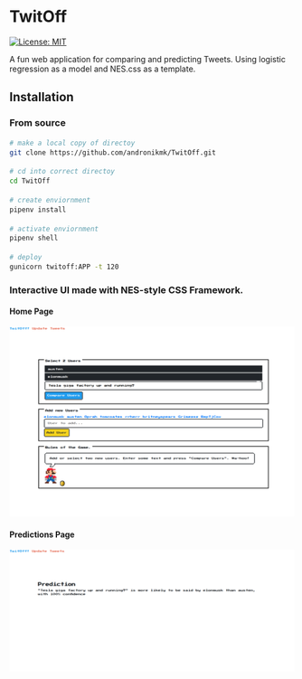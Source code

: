 # TwitOff
[![License: MIT](https://img.shields.io/badge/License-MIT-yellow.svg)](https://opensource.org/licenses/MIT)

A fun web application for comparing and predicting Tweets. Using logistic regression as 
a model and NES.css as a template.

## Installation

### From source
```bash
# make a local copy of directoy
git clone https://github.com/andronikmk/TwitOff.git

# cd into correct directoy
cd TwitOff

# create enviornment
pipenv install

# activate enviornment
pipenv shell

# deploy
gunicorn twitoff:APP -t 120
```

### Interactive UI made with NES-style CSS Framework.

<p align="center">
  <h4>Home Page</h4>
  <img src="https://raw.githubusercontent.com/andronikmk/TwitOff/master/img/img1.png">
</p>

<p align="center">
  <h4>Predictions Page</h4>
  <img src="https://raw.githubusercontent.com/andronikmk/TwitOff/master/img/prediction.png">
</p>